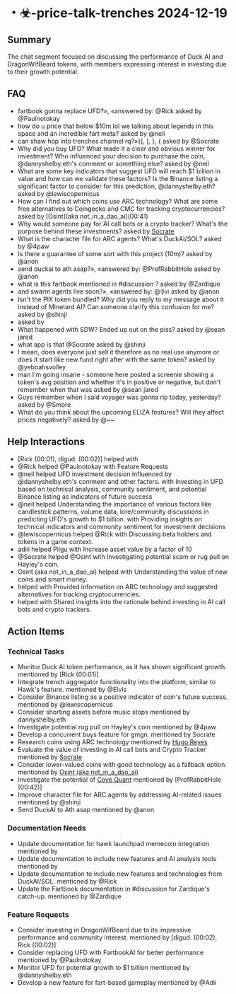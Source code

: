 # ・☣-price-talk-trenches 2024-12-19

## Summary
The chat segment focused on discussing the performance of Duck AI and DragonWifBeard tokens, with members expressing interest in investing due to their growth potential.

## FAQ
- fartbook gonna replace UFD?», «answered by: @Rick asked by @Paulnotokay
- how do u price that below $10m lol we talking about legends in this space and an incredible fart meta? asked by @neil
- can shaw hop into trenches channel rq?»}],   ],    },     {       asked by @Socrate
- Why did you buy UFD? What made it a clear and obvious winner for investment? Who influenced your decision to purchase the coin, @dannyshelby.eth's comment or something else? asked by @neil
- What are some key indicators that suggest UFD will reach $1 billion in value and how can we validate these factors? Is the Binance listing a significant factor to consider for this prediction, @dannyshelby.eth? asked by @lewiscopernicus
- How can I find out which coins use ARC technology? What are some free alternatives to Coingecko and CMC for tracking cryptocurrencies? asked by [Osint](aka not_in_a_dao_ai)(00:41)
- Why would someone pay for AI call bots or a crypto tracker? What's the purpose behind these investments? asked by [Socrate](00:42)
- What is the character file for ARC agents? What's DuckAI/SOL? asked by @4paw
- Is there a guarantee of some sort with this project (10m)? asked by @anon
- send duckai to ath asap?», «answered by: @ProfRabbitHole asked by @anon
- what is this fartbook mentioned in #discussion ? asked by @Zardique
- and swarm agents live soon?», «answered by: @𝔓𝔞𝔱 asked by @anon
- Isn't the PIX token bundled? Why did you reply to my message about it instead of Minetard AI? Can someone clarify this confusion for me? asked by @shinji
-  asked by 
- What happened with SDW? Ended up out on the piss? asked by @sean jared
- what app is that @Socrate asked by @shinji
- I mean, does everyone just sell it therefore as no real use anymore or does it start like new fund right after with the same token? asked by @yeboahsvolley
- man I'm going insane - someone here posted a screenie showing a token's avg position and whether it's in positive or negative, but don't remember when that was asked by @sean jared
- Guys remember when I said voyager was gonna rip today, yesterday? asked by @Smore
- What do you think about the upcoming ELIZA features? Will they affect prices negatively? asked by @~~

## Help Interactions
- [Rick (00:01), digud. (00:02)] helped  with 
- @Rick helped @Paulnotokay with Feature Requests
- @neil helped UFD investment decision influenced by @dannyshelby.eth's comment and other factors. with Investing in UFD based on technical analysis, community sentiment, and potential Binance listing as indicators of future success
- @neil helped Understanding the importance of various factors like candlestick patterns, volume data, lore/community discussions in predicting UFD's growth to $1 billion. with Providing insights on technical indicators and community sentiment for investment decisions
- @lewiscopernicus helped @Rick with Discussing beta holders and tokens in a game context.
- adiii helped Pilgu with Increase asset value by a factor of 10
- @Socrate helped @Osint with Investigating potential scam or rug pull on Hayley's coin.
- Osint (aka not_in_a_dao_ai) helped  with Understanding the value of new coins and smart money.
-  helped  with Provided information on ARC technology and suggested alternatives for tracking cryptocurrencies.
-  helped  with Shared insights into the rationale behind investing in AI call bots and crypto trackers.

## Action Items

### Technical Tasks
- Monitor Duck AI token performance, as it has shown significant growth. mentioned by [Rick (00:01)]
- Integrate trench aggregator functionality into the platform, similar to Hawk's feature. mentioned by @Elvis
- Consider Binance listing as a positive indicator of coin's future success. mentioned by @lewiscopernicus
- Consider shorting assets before music stops mentioned by dannyshelby.eth
- Investigate potential rug pull on Hayley's coin mentioned by @4paw
- Develop a concurrent buys feature for gmgn. mentioned by Socrate
- Research coins using ARC technology mentioned by [Hugo Reyes](00:40)
- Evaluate the value of investing in AI call bots and Crypto Tracker mentioned by [Socrate](00:41)
- Consider lower-valued coins with good technology as a fallback option. mentioned by [Osint (aka not_in_a_dao_ai)](00:41)
- Investigate the potential of [Cove Quant](https://pump.fun/DcU8uHn7abXgYL8AJUK3t8FckeAXrNcGYYBK7uBFpump) mentioned by [ProfRabbitHole (00:42)]
- Improve character file for ARC agents by addressing AI-related issues mentioned by @shinji
- Send DuckAI to Ath asap mentioned by @anon

### Documentation Needs
- Update documentation for hawk launchpad memecoin integration mentioned by 
- Update documentation to include new features and AI analysis tools mentioned by 
- Update documentation to include new features and technologies from DuckAI/SOL. mentioned by @Rick
- Update the Fartbook documentation in #discussion for Zardique's catch-up. mentioned by @Zardique

### Feature Requests
- Consider investing in DragonWifBeard due to its impressive performance and community interest.  mentioned by [digud. (00:02), Rick (00:02)]
- Consider replacing UFD with FartbookAI for better performance mentioned by @Paulnotokay
- Monitor UFD for potential growth to $1 billion mentioned by @dannyshelby.eth
- Develop a new feature for fart-based gameplay mentioned by @Adii
